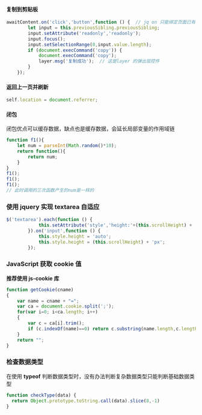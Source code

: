 #### 复制到剪贴板

```javascript
awaitContent.on('click','button',function () {	// jq on 只能绑定页面已有的元素并且是需要绑定元素的父元素
		let input = this.previousSibling.previousSibling;
		input.setAttribute('readonly','readonly');
		input.focus();
		input.setSelectionRange(0,input.value.length);
		if (document.execCommand('copy')) {
			document.execCommand('copy');
			layer.msg('复制成功');	// 这是layer 的弹出层控件
		}
    });
```

#### 返回上一页并刷新

```javascript
self.location = document.referrer;
```

#### 闭包

闭包优点可以缓存数据，缺点也是缓存数据，会延长局部变量的作用域链

```javascript
function f1(){
    let num = parseInt(Math.random()*10);
    return function(){
        return num;
    }
}
f1();
f1();
f1();
// 此时调用的三次函数产生的num是一样的
```

### 使用 jquery 实现 textarea 自适应

```javascript
$('textarea').each(function () {
            this.setAttribute('style','height:'+(this.scrollHeight) + 'px;overflow-y:hidden;');
        }).on('input',function () {
            this.style.height = 'auto';
            this.style.height = (this.scrollHeight) + 'px';
        });
```

### JavaScript 获取 cookie 值 

**推荐使用 js-cookie 库**

```javascript
function getCookie(cname)
{
    var name = cname + "=";
    var ca = document.cookie.split(';');
    for(var i=0; i<ca.length; i++)
    {
        var c = ca[i].trim();
        if (c.indexOf(name)==0) return c.substring(name.length,c.length);
    }
    return "";
}
```

### 检查数据类型

在使用 **typeof** 判断数据类型时，没有办法判断复杂数据类型只能判断基础数据类型

```js
function checkType(data) {
  return Object.prototype.toString.call(data).slice(8,-1)
}
```


